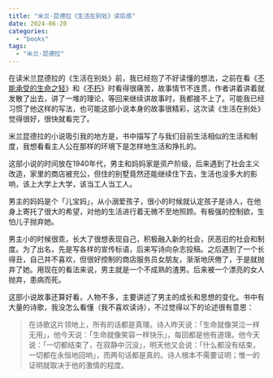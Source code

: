 ```yaml
---
title: "米兰·昆德拉《生活在别处》读后感"
date: 2024-06-20
categories: 
  - "books"
tags: 
  - "米兰·昆德拉"
---
```


在读米兰昆德拉的《生活在别处》前，我已经抱了不好读懂的想法，之前在看《[不能承受的生命之轻](https://www.jfsay.com/archives/2485.html)》和《[不朽](https://www.jfsay.com/archives/2589.html)》时看得很痛苦，故事情节不连贯，作者讲着讲着就发散了出去，讲了一堆的理论，等回来继续讲故事时，我都接不上了。可能我已经习惯了他这样的写法，也可能这部小说本身的故事很精彩，这次读《生活在别处》觉得很好，很快就看完了。

米兰昆德拉的小说吸引我的地方是，书中描写了与我们目前生活相似的生活和制度，我想看看主人公在那样的环境下是怎样地生活和挣扎的。

这部小说的时间放在1940年代，男主和妈妈家是资产阶级，后来遇到了社会主义改造，家里的商店被充公，但住的别墅竟然还能继续住下去，生活也没多大的影响，该上大学上大学，该当工人当工人。

男主的妈妈是个「儿宝妈」，从小溺爱孩子，很小的时候就认定孩子是诗人，在他身上寄托了很大的希望，对他的生活进行着无微不至地照顾。有极强的控制欲，生怕儿子抛弃她。

男主小的时候很乖，长大了很想表现自己，积极融入新的社会，厌恶旧的社会和制度。为了出名，先是写各样的宣传标语，后来写诗向杂志投稿。之后遇到了一个长得丑，自己并不喜欢，但很好控制的商店服务员女朋友，渐渐地厌倦了，于是就抛弃了她。用现在的看法来说，男主就是一个不成熟的渣男。后来被一个漂亮的女人抛弃，患病而死。

这部小说故事还算好看，人物不多，主要讲述了男主的成长和思想的变化。书中有大量的诗歌，我没怎么看懂（我不喜欢读诗），不过觉得以下的论述很有意思：

> 在诗歌这片领地上，所有的话都是真理。诗人昨天说：「生命就像哭泣一样无用」，他今天说：「生命就像笑容一样快乐」，每回都是他有道理。他今天说：「一切都结束了，在寂静中沉没」，明天他又会说：「什么都没有结束，一切都在永恒地回响」，而两句话都是真的。诗人根本不需要证明；惟一的证明就取决于他的激情的程度。

